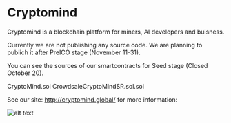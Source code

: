 # Cryptomind
Cryptomind is a blockchain platform for miners, AI developers and buisness.

Currently we are not publishing any source code. We are planning to publich it after PreICO stage (November 11-31). 

You can see the sources of our smartcontracts for Seed stage (Closed October 20).

CryptoMind.sol
CrowdsaleCryptoMindSR.sol.sol

See our site: http://cryptomind.global/ for more information:


![alt text](https://github.com/dark0n7/cryptomind/blob/master/logo.png "BURON Project Schema")
